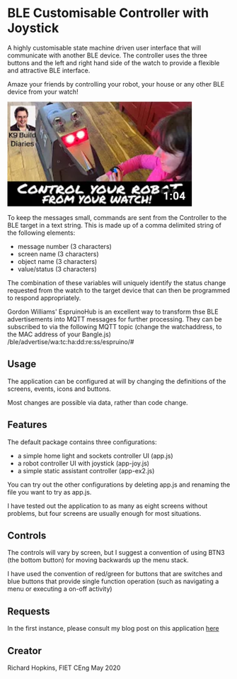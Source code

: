 # BLE Customisable Controller with Joystick

A highly customisable state machine driven user interface that will communicate with another BLE device.  The controller uses the three buttons and the left and right hand side of the watch to provide a flexible and attractive BLE interface.  

Amaze your friends by controlling your robot, your house or any other BLE device from your watch!

[![Video of watch and robot](./video.png)](https://www.youtube.com/embed/acQxcoFe0W0 "Control your robot from your Watch")

To keep the messages small, commands are sent from the Controller to the BLE target in a text string.  This is made up of a comma delimited string of the following elements:
* message number (3 characters)
* screen name (3 characters)
* object name (3 characters)
* value/status (3 characters)

The combination of these variables will uniquely identify the status change requested from the watch to the target device that can then be programmed to respond appropriately.

Gordon Williams' EspruinoHub is an excellent way to transform thse BLE advertisements into MQTT messages for further processing.  They can be subscribed to via the following MQTT topic (change the watchaddress, to the MAC address of your Bangle.js)
/ble/advertise/wa:tc:ha:dd:re:ss/espruino/#

## Usage

The application can be configured at will by changing the definitions of the screens, events, icons and buttons.

Most changes are possible via data, rather than code change.

## Features

The default package contains three configurations:
* a simple home light and sockets controller UI (app.js)
* a robot controller UI with joystick (app-joy.js)
* a simple static assistant controller (app-ex2.js)

You can try out the other configurations by deleting app.js and renaming the file you want to try as app.js.

I have tested out the application to as many as eight screens without problems, but four screens are usually enough for most situations.

## Controls

The controls will vary by screen, but I suggest a convention of using BTN3 (the bottom button) for moving backwards up the menu stack.

I have used the convention of red/green for buttons that are switches and blue buttons that provide single function operation (such as navigating a menu or executing a on-off activity)

## Requests

In the first instance, please consult my blog post on this application [here](https://k9-build.blogspot.com/2020/05/controlling-k9-using-bluetooth-ble-from.html)

## Creator

Richard Hopkins, FIET CEng
May 2020
